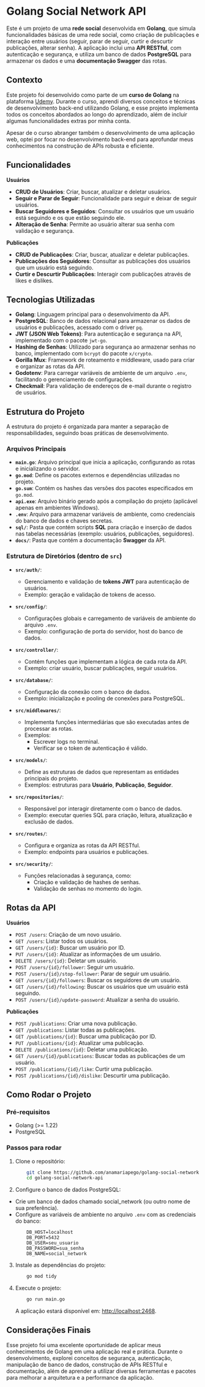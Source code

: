 # Golang Social Network API


Este é um projeto de uma **rede social** desenvolvida em **Golang**, que simula funcionalidades básicas de uma rede social, como criação de publicações e interação entre usuários (seguir, parar de seguir, curtir e descurtir publicações, alterar senha). A aplicação inclui uma **API RESTful**, com autenticação e segurança, e utiliza um banco de dados **PostgreSQL** para armazenar os dados e uma **documentação Swagger** das rotas.

## Contexto

Este projeto foi desenvolvido como parte de um **curso de Golang** na plataforma [Udemy](https://www.udemy.com/course/aprenda-golang-do-zero-desenvolva-uma-aplicacao-completa/?couponCode=BFCPSALE24). Durante o curso, aprendi diversos conceitos e técnicas de desenvolvimento back-end utilizando Golang, e esse projeto implementa todos os conceitos abordados ao longo do aprendizado, além de incluir algumas funcionalidades extras por minha conta.

Apesar de o curso abranger também o desenvolvimento de uma aplicação web, optei por focar no desenvolvimento back-end para aprofundar meus conhecimentos na construção de APIs robusta e eficiente.

## Funcionalidades

**Usuários**

* **CRUD de Usuários**: Criar, buscar, atualizar e deletar usuários.
* **Seguir e Parar de Seguir**: Funcionalidade para seguir e deixar de seguir usuários.
* **Buscar Seguidores e Seguidos**: Consultar os usuários que um usuário está seguindo e os que estão seguindo ele.
* **Alteração de Senha**: Permite ao usuário alterar sua senha com validação e segurança.

**Publicações**

* **CRUD de Publicações**: Criar, buscar, atualizar e deletar publicações.
* **Publicações dos Seguidores**: Consultar as publicações dos usuários que um usuário está seguindo.
* **Curtir e Descurtir Publicações**: Interagir com publicações através de likes e dislikes.

## Tecnologias Utilizadas

* **Golang**: Linguagem principal para o desenvolvimento da API.
* **PostgreSQL**: Banco de dados relacional para armazenar os dados de usuários e publicações, acessado com o driver `pq`.
* **JWT (JSON Web Tokens)**: Para autenticação e segurança na API, implementado com o pacote `jwt-go`.
* **Hashing de Senhas**: Utilizado para segurança ao armazenar senhas no banco, implementado com `bcrypt` do pacote `x/crypto`.
* **Gorilla Mux**: Framework de roteamento e middleware, usado para criar e organizar as rotas da API.
* **Godotenv**: Para carregar variáveis de ambiente de um arquivo `.env`, facilitando o gerenciamento de configurações.
* **Checkmail**: Para validação de endereços de e-mail durante o registro de usuários.

## Estrutura do Projeto

A estrutura do projeto é organizada para manter a separação de responsabilidades, seguindo boas práticas de desenvolvimento.

### Arquivos Principais

- **`main.go`**: Arquivo principal que inicia a aplicação, configurando as rotas e inicializando o servidor.
- **`go.mod`**: Define os pacotes externos e dependências utilizadas no projeto.
- **`go.sum`**: Contém os hashes das versões dos pacotes especificados em `go.mod`.
- **`api.exe`**: Arquivo binário gerado após a compilação do projeto (aplicável apenas em ambientes Windows).
- **`.env`**: Arquivo para armazenar variáveis de ambiente, como credenciais do banco de dados e chaves secretas.
- **`sql/`**: Pasta que contém scripts **SQL** para criação e inserção de dados nas tabelas necessárias (exemplo: usuários, publicações, seguidores).
- **`docs/`**: Pasta que contém a documentação **Swagger** da API.

### Estrutura de Diretórios (dentro de `src`)

- **`src/auth/`**: 
  - Gerenciamento e validação de **tokens JWT** para autenticação de usuários.
  - Exemplo: geração e validação de tokens de acesso.

- **`src/config/`**: 
  - Configurações globais e carregamento de variáveis de ambiente do arquivo `.env`.
  - Exemplo: configuração de porta do servidor, host do banco de dados.

- **`src/controller/`**: 
  - Contém funções que implementam a lógica de cada rota da API.
  - Exemplo: criar usuário, buscar publicações, seguir usuários.

- **`src/database/`**: 
  - Configuração da conexão com o banco de dados.
  - Exemplo: inicialização e pooling de conexões para PostgreSQL.

- **`src/middlewares/`**: 
  - Implementa funções intermediárias que são executadas antes de processar as rotas.
  - Exemplos:
    - Escrever logs no terminal.
    - Verificar se o token de autenticação é válido.

- **`src/models/`**: 
  - Define as estruturas de dados que representam as entidades principais do projeto.
  - Exemplos: estruturas para **Usuário**, **Publicação**, **Seguidor**.

- **`src/repositories/`**: 
  - Responsável por interagir diretamente com o banco de dados.
  - Exemplo: executar queries SQL para criação, leitura, atualização e exclusão de dados.

- **`src/routes/`**: 
  - Configura e organiza as rotas da API RESTful.
  - Exemplo: endpoints para usuários e publicações.

- **`src/security/`**: 
  - Funções relacionadas à segurança, como:
    - Criação e validação de hashes de senhas.
    - Validação de senhas no momento do login.

## Rotas da API

**Usuários**

* `POST /users`: Criação de um novo usuário.
* `GET /users`: Listar todos os usuários.
* `GET /users/{id}`: Buscar um usuário por ID.
* `PUT /users/{id}`: Atualizar as informações de um usuário.
* `DELETE /users/{id}`: Deletar um usuário.
* `POST /users/{id}/follower`: Seguir um usuário.
* `POST /users/{id}/stop-follower`: Parar de seguir um usuário.
* `GET /users/{id}/followers`: Buscar os seguidores de um usuário.
* `GET /users/{id}/following`: Buscar os usuários que um usuário está seguindo.
* `POST /users/{id}/update-password`: Atualizar a senha do usuário.


**Publicações**

* `POST /publications`: Criar uma nova publicação.
* `GET /publications`: Listar todas as publicações.
* `GET /publications/{id}`: Buscar uma publicação por ID.
* `PUT /publications/{id}`: Atualizar uma publicação.
* `DELETE /publications/{id}`: Deletar uma publicação.
* `GET /users/{id}/publications`: Buscar todas as publicações de um usuário.
* `POST /publications/{id}/like`: Curtir uma publicação.
* `POST /publications/{id}/dislike`: Descurtir uma publicação.


## Como Rodar o Projeto

### Pré-requisitos

* Golang (>= 1.22)
* PostgreSQL


### Passos para rodar

1. Clone o repositório:

    ```bash
        git clone https://github.com/anamariapego/golang-social-network-api.git
        cd golang-social-network-api
    ```

2. Configure o banco de dados PostgreSQL:

* Crie um banco de dados chamado social_network (ou outro nome de sua preferência).
* Configure as variáveis de ambiente no arquivo `.env` com as credenciais do banco:
    ```
        DB_HOST=localhost
        DB_PORT=5432
        DB_USER=seu_usuario
        DB_PASSWORD=sua_senha
        DB_NAME=social_network
    ```

3. Instale as dependências do projeto:

    ```bash
        go mod tidy
    ```

4. Execute o projeto:

    ```bash
        go run main.go
    ```

    A aplicação estará disponível em: [http://localhost:2468](http://localhost:2468).

## Considerações Finais
Esse projeto foi uma excelente oportunidade de aplicar meus conhecimentos de Golang em uma aplicação real e prática. Durante o desenvolvimento, explorei conceitos de segurança, autenticação, manipulação de banco de dados, construção de APIs RESTful e documentação, além de aprender a utilizar diversas ferramentas e pacotes para melhorar a arquitetura e a performance da aplicação.

